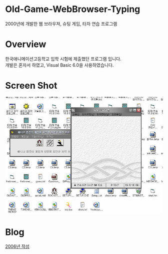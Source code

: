 # Old-Game-WebBrowser-Typing
2000년에 개발한 웹 브라우져, 슈팅 게임, 타자 연습 프로그램

# Overview
한국애니메이션고등학교 입학 시험에 제출했던 프로그램 입니다.<br>
개발은 혼자서 하였고, Visual Basic 6.0을 사용하였습니다.<br>

# Screen Shot
![Screen Shot](https://github.com/choi-inkyun/Old-Game-WebBrowser-Typing/blob/master/screentshot/screenshot.jpg)

# Blog
<a href="https://www.dingpong.net/2006/12/01/%ea%b3%a0%eb%93%b1%ed%95%99%ea%b5%90-%ec%a7%80%ec%9b%90-%ed%96%88%ec%9d%84-%eb%95%8c-%ec%a0%9c%ec%b6%9c%ed%95%9c-%ed%94%84%eb%a1%9c%ea%b7%b8%eb%9e%a8/">2006년 작성</a>

